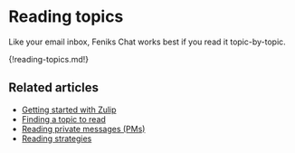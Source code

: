 # Reading topics

Like your email inbox, Feniks Chat works best if you read it topic-by-topic.

{!reading-topics.md!}

## Related articles

* [Getting started with Zulip](/help/getting-started-with-zulip)
* [Finding a topic to read](/help/finding-a-topic-to-read)
* [Reading private messages (PMs)](/help/reading-pms)
* [Reading strategies](/help/reading-strategies)
